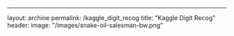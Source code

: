 ---
layout: archine
permalink: /kaggle_digit_recog
title: "Kaggle Digit Recog"
header:
    image: "/images/snake-oil-salesman-bw.png"
    